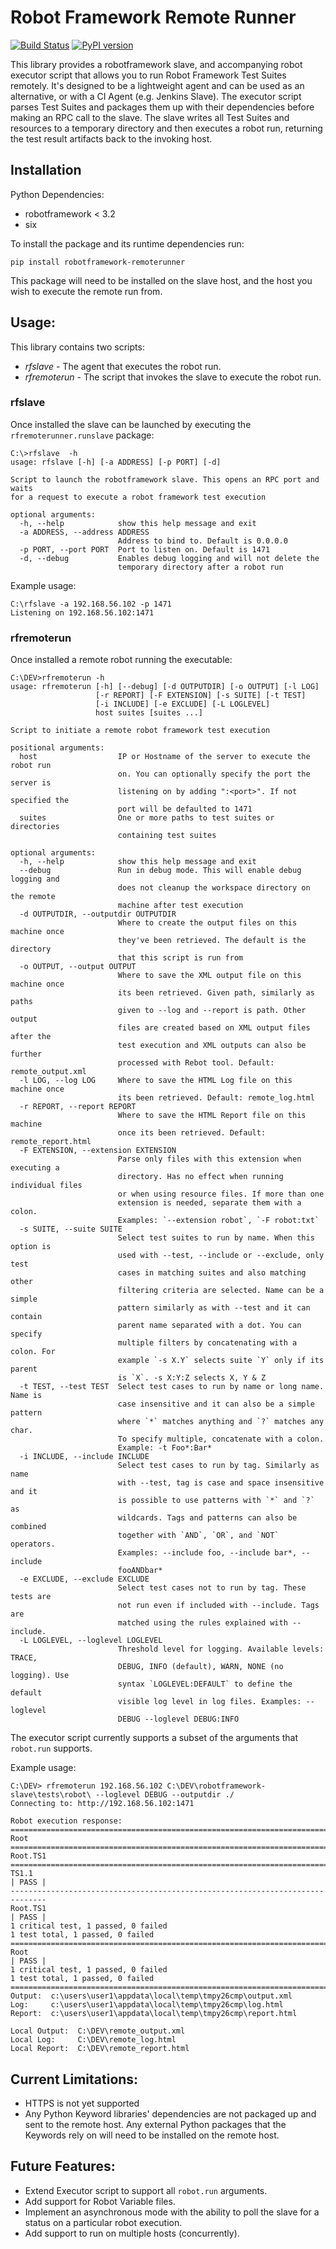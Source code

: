 # Robot Framework Remote Runner

[![Build Status](https://github.com/chrisBrookes93/robotframework-remoterunner/workflows/CI/badge.svg?branch=master)](https://github.com/chrisBrookes93/robotframework-remoterunner/actions)
[![PyPI version](https://badge.fury.io/py/robotframework-remoterunner.svg)](https://badge.fury.io/py/robotframework-remoterunner)

This library provides a robotframework slave,
and accompanying robot executor script that allows you to run Robot Framework Test Suites remotely.
It's designed to be a lightweight agent and can be used as an alternative,
or with a CI Agent (e.g. Jenkins Slave). The executor script parses Test Suites and packages them up with their dependencies before making an RPC call to the slave.
The slave writes all Test Suites and resources to a temporary directory and then executes a robot run,
returning the test result artifacts back to the invoking host.

## Installation

Python Dependencies:
* robotframework < 3.2
* six

To install the package and its runtime dependencies run:
```text
pip install robotframework-remoterunner
```
This package will need to be installed on the slave host, and the host you wish to execute the remote run from.

## Usage:
This library contains two scripts:
* *rfslave* - The agent that executes the robot run.
* *rfremoterun* - The script that invokes the slave to execute the robot run.

### rfslave

Once installed the slave can be launched by executing the ```rfremoterunner.runslave``` package:
```text
C:\>rfslave  -h
usage: rfslave [-h] [-a ADDRESS] [-p PORT] [-d]

Script to launch the robotframework slave. This opens an RPC port and waits
for a request to execute a robot framework test execution

optional arguments:
  -h, --help            show this help message and exit
  -a ADDRESS, --address ADDRESS
                        Address to bind to. Default is 0.0.0.0
  -p PORT, --port PORT  Port to listen on. Default is 1471
  -d, --debug           Enables debug logging and will not delete the
                        temporary directory after a robot run
```
Example usage:
```text
C:\rfslave -a 192.168.56.102 -p 1471
Listening on 192.168.56.102:1471
```

### rfremoterun
Once installed a remote robot running the executable:
```text
C:\DEV>rfremoterun -h
usage: rfremoterun [-h] [--debug] [-d OUTPUTDIR] [-o OUTPUT] [-l LOG]
                   [-r REPORT] [-F EXTENSION] [-s SUITE] [-t TEST]
                   [-i INCLUDE] [-e EXCLUDE] [-L LOGLEVEL]
                   host suites [suites ...]

Script to initiate a remote robot framework test execution

positional arguments:
  host                  IP or Hostname of the server to execute the robot run
                        on. You can optionally specify the port the server is
                        listening on by adding ":<port>". If not specified the
                        port will be defaulted to 1471
  suites                One or more paths to test suites or directories
                        containing test suites

optional arguments:
  -h, --help            show this help message and exit
  --debug               Run in debug mode. This will enable debug logging and
                        does not cleanup the workspace directory on the remote
                        machine after test execution
  -d OUTPUTDIR, --outputdir OUTPUTDIR
                        Where to create the output files on this machine once
                        they've been retrieved. The default is the directory
                        that this script is run from
  -o OUTPUT, --output OUTPUT
                        Where to save the XML output file on this machine once
                        its been retrieved. Given path, similarly as paths
                        given to --log and --report is path. Other output
                        files are created based on XML output files after the
                        test execution and XML outputs can also be further
                        processed with Rebot tool. Default: remote_output.xml
  -l LOG, --log LOG     Where to save the HTML Log file on this machine once
                        its been retrieved. Default: remote_log.html
  -r REPORT, --report REPORT
                        Where to save the HTML Report file on this machine
                        once its been retrieved. Default: remote_report.html
  -F EXTENSION, --extension EXTENSION
                        Parse only files with this extension when executing a
                        directory. Has no effect when running individual files
                        or when using resource files. If more than one
                        extension is needed, separate them with a colon.
                        Examples: `--extension robot`, `-F robot:txt`
  -s SUITE, --suite SUITE
                        Select test suites to run by name. When this option is
                        used with --test, --include or --exclude, only test
                        cases in matching suites and also matching other
                        filtering criteria are selected. Name can be a simple
                        pattern similarly as with --test and it can contain
                        parent name separated with a dot. You can specify
                        multiple filters by concatenating with a colon. For
                        example `-s X.Y` selects suite `Y` only if its parent
                        is `X`. -s X:Y:Z selects X, Y & Z
  -t TEST, --test TEST  Select test cases to run by name or long name. Name is
                        case insensitive and it can also be a simple pattern
                        where `*` matches anything and `?` matches any char.
                        To specify multiple, concatenate with a colon.
                        Example: -t Foo*:Bar*
  -i INCLUDE, --include INCLUDE
                        Select test cases to run by tag. Similarly as name
                        with --test, tag is case and space insensitive and it
                        is possible to use patterns with `*` and `?` as
                        wildcards. Tags and patterns can also be combined
                        together with `AND`, `OR`, and `NOT` operators.
                        Examples: --include foo, --include bar*, --include
                        fooANDbar*
  -e EXCLUDE, --exclude EXCLUDE
                        Select test cases not to run by tag. These tests are
                        not run even if included with --include. Tags are
                        matched using the rules explained with --include.
  -L LOGLEVEL, --loglevel LOGLEVEL
                        Threshold level for logging. Available levels: TRACE,
                        DEBUG, INFO (default), WARN, NONE (no logging). Use
                        syntax `LOGLEVEL:DEFAULT` to define the default
                        visible log level in log files. Examples: --loglevel
                        DEBUG --loglevel DEBUG:INFO

```
The executor script currently supports a subset of the arguments that ```robot.run``` supports.

Example usage:
```text
C:\DEV> rfremoterun 192.168.56.102 C:\DEV\robotframework-slave\tests\robot\ --loglevel DEBUG --outputdir ./
Connecting to: http://192.168.56.102:1471

Robot execution response:
==============================================================================
Root
==============================================================================
Root.TS1
==============================================================================
TS1.1                                                                 | PASS |
------------------------------------------------------------------------------
Root.TS1                                                              | PASS |
1 critical test, 1 passed, 0 failed
1 test total, 1 passed, 0 failed
==============================================================================
Root                                                                  | PASS |
1 critical test, 1 passed, 0 failed
1 test total, 1 passed, 0 failed
==============================================================================
Output:  c:\users\user1\appdata\local\temp\tmpy26cmp\output.xml
Log:     c:\users\user1\appdata\local\temp\tmpy26cmp\log.html
Report:  c:\users\user1\appdata\local\temp\tmpy26cmp\report.html

Local Output:  C:\DEV\remote_output.xml
Local Log:     C:\DEV\remote_log.html
Local Report:  C:\DEV\remote_report.html
```

## Current Limitations:
- HTTPS is not yet supported
- Any Python Keyword libraries' dependencies are not packaged up and sent to the remote host.
  Any external Python packages that the Keywords rely on will need to be installed on the remote host.

## Future Features:
- Extend Executor script to support all ```robot.run``` arguments.
- Add support for Robot Variable files.
- Implement an asynchronous mode with the ability to poll the slave for a status on a particular robot execution.
- Add support to run on multiple hosts (concurrently).
